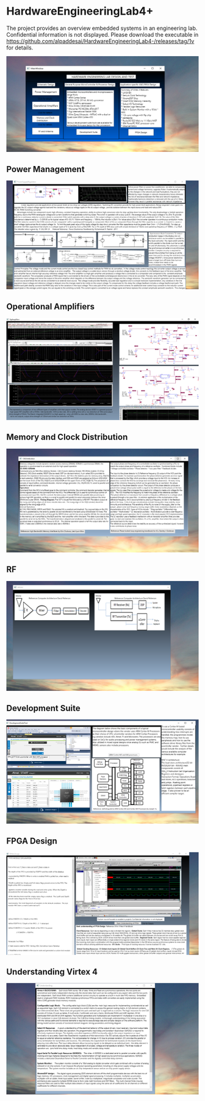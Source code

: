 # HardwareEngineeringLab4+

The project provides an overview embedded systems in an engineering lab. Confidential information is not displayed. Please download the executable
in https://github.com/alpaddesai/HardwareEngineeringLab4-/releases/tag/1v for details. 

![image](MainWindow.png)

## Power Management
![image](PowerManagement.png)

## Operational Amplifiers
![image](OpAmplifiers.png)

## Memory and Clock Distribution
![image](ClkDistribution.png)

## RF 
![image](RFCkt.png)

## Development Suite
![image](DevelopmentSuiteTool.png)

## FPGA Design 
![image](FPGADesign.png)

## Understanding Virtex 4
![image](FPGAUnderstanding.png)
